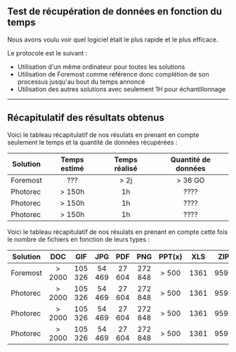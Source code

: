 ## Test de récupération de données en fonction du temps

Nous avons voulu voir quel logiciel était le plus rapide et le plus efficace. 

Le protocole est le suivant : 

- Utilisation d'un même ordinateur pour toutes les solutions
- Utilisation de Foremost comme référence donc complétion de son processus jusqu'au bout du temps annoncé
- Utilisation des autres solutions avec seulement 1H pour échantillonnage



















---
## Récapitulatif des résultats obtenus

Voici le tableau récapitulatif de nos résulats en prenant en compte seulement le temps et la quantité de données récupérées :

| Solution      | Temps estimé       | Temps réalisé       | Quantité de données |
| ------------- |:------------------:|:-------------------:|:-------------------:|
| Foremost      |  ???               | > 2j                | > 36 GO             |
| Photorec      | > 150h             | 1h                  | ????                |
| Photorec      | > 150h             | 1h                  | ????                |
| Photorec      | > 150h             | 1h                  | ????                |
 

Voici le tableau récapitulatif de nos résulats en prenant en compte cette fois le nombre de fichiers en fonction de leurs types :

| Solution      | DOC    | GIF    | JPG    | PDF    |PNG     | PPT(x) |XLS     |ZIP     | Vidéos/sons 
| ------------- |:------:|:------:|:------:|:------:|:------:|:------:|:------:|:------:|:------:|
| Foremost      | > 2000 | 105 326| 54 469 | 27 604 | 272 848| > 500  | 1361   | 9595   | > 150  |
| Photorec      |> 2000  | 105 326| 54 469 | 27 604 | 272 848| > 500  | 1361   | 9595   | > 150  |
| Photorec      |> 2000  | 105 326| 54 469 | 27 604 | 272 848| > 500  | 1361   | 9595   | > 150  |
| Photorec      |> 2000  | 105 326| 54 469 | 27 604 | 272 848| > 500  | 1361   | 9595   | > 150  |
